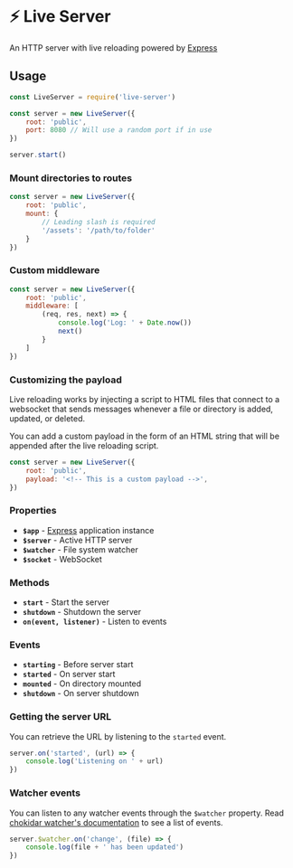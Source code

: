 # ⚡ Live Server
An HTTP server with live reloading powered by [Express](https://expressjs.com)

## Usage

```js
const LiveServer = require('live-server')

const server = new LiveServer({
    root: 'public',
    port: 8080 // Will use a random port if in use
})

server.start()
```

### Mount directories to routes

```js
const server = new LiveServer({
    root: 'public',
    mount: {
        // Leading slash is required
        '/assets': '/path/to/folder'
    }
})
```

### Custom middleware

```js
const server = new LiveServer({
    root: 'public',
    middleware: [
        (req, res, next) => {
            console.log('Log: ' + Date.now())
            next()
        }
    ]
})
```

### Customizing the payload

Live reloading works by injecting a script to HTML files that
connect to a websocket that sends messages whenever a file or 
directory is added, updated, or deleted.

You can add a custom payload in the form of an HTML string
that will be appended after the live reloading script.

```js
const server = new LiveServer({
    root: 'public',
    payload: '<!-- This is a custom payload -->',
})
```

### Properties

- **`$app`** - [Express](https://expressjs.com) application instance
- **`$server`** - Active HTTP server
- **`$watcher`** - File system watcher
- **`$socket`** - WebSocket

### Methods

- **`start`** - Start the server
- **`shutdown`** - Shutdown the server
- **`on(event, listener)`** - Listen to events

### Events

- **`starting`** - Before server start
- **`started`** - On server start
- **`mounted`** - On directory mounted
- **`shutdown`** - On server shutdown

### Getting the server URL

You can retrieve the URL by listening to the `started` event.

```js
server.on('started', (url) => {
    console.log('Listening on ' + url)
})
```

### Watcher events

You can listen to any watcher events through the `$watcher` property.
Read [chokidar watcher's documentation](https://www.npmjs.com/package/chokidar)
to see a list of events.

```js
server.$watcher.on('change', (file) => {
    console.log(file + ' has been updated')
})
```
